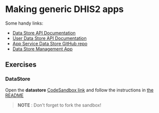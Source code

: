 # Making generic DHIS2 apps

Some handy links:

-   [Data Store API Documentation](https://docs.dhis2.org/2.34/en/dhis2_developer_manual/web-api.html#data-store)
-   [User Data Store API Documentation](https://docs.dhis2.org/2.34/en/dhis2_developer_manual/web-api.html#user-data-store)
-   [App Service Data Store GitHub repo](https://github.com/dhis2/app-service-datastore)
-   [Data Store Management App](https://academy.demos.dhis2.org/web-app/dhis-web-datastore/index.html#/)

## Exercises

### DataStore

Open the **datastore** [CodeSandbox link](https://githubbox.com/dhis2/academy-web-app-dev-2021/tree/main/workshop/02-generic-dhis2-apps/datastore) and follow the instructions in [the README](./datastore/README.md)

> **NOTE** : Don't forget to fork the sandbox!
